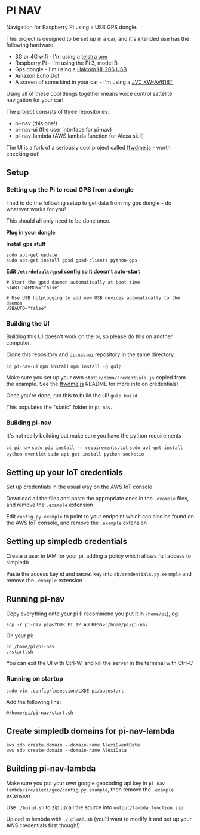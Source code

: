 # PI NAV
Navigation for Raspberry PI using a USB GPS dongle.

This project is designed to be set up in a car, and it's intended use has the following hardware:
- 3G or 4G wifi - I'm using a [telstra one](https://www.telstra.com.au/mobile-phones/prepaid-mobiles/telstra-pre-paid-4gx-wi-fi-with-car-kit#)
- Raspberry Pi - I'm using the Pi 3, model B
- Gps dongle - I'm using a [Haicom HI-206 USB](http://www.haicom.com.tw/GPS_Receivers/HI-206USB/Product.aspx)
- Amazon Echo Dot
- A screen of some kind in your car - I'm using a [JVC KW-AV61BT](http://support.jvc.com/consumer/product.jsp?modelId=MODL029190)

Using all of these cool things together means voice control sattelite navigation for your car!

The project consists of three repositories:
- pi-nav (this one!)
- pi-nav-ui (the user interface for pi-nav)
- pi-nav-lambda (AWS lambda function for Alexa skill)

The UI is a fork of a seriously cool project called [ffwdme.js](https://ffwdmejs.org/) - worth checking out!

## Setup

### Setting up the Pi to read GPS from a dongle

I had to do the following setup to get data from my gps dongle - do whatever works for you!

This should all only need to be done once.

__Plug in your dongle__

__Install gps stuff__
```
sudo apt-get update
sudo apt-get install gpsd gpsd-clients python-gps
```

__Edit `/etc/default/gpsd` config so it doesn't auto-start__
```
# Start the gpsd daemon automatically at boot time
START_DAEMON="false"

# Use USB hotplugging to add new USB devices automatically to the daemon
USBAUTO="false"
```

### Building the UI

Building this UI doesn't work on the pi, so please do this on another computer.

Clone this repository and [`pi-nav-ui`](https://github.com/cogwirrel/pi-nav-ui) repository in the same directory.

`cd pi-nav-ui`
`npm install`
`npm install -g gulp`

Make sure you set up your own `static/demo/credentials.js` copied from the example.
See the [ffwdme.js](https://github.com/ffwdme/ffwdme.js) README for more info on credentials!

Once you're done, run this to build the UI!
`gulp build`

This populates the "static" folder in `pi-nav`.

### Building pi-nav

It's not really building but make sure you have the python requirements

`cd pi-nav`
`sudo pip install -r requirements.txt`
`sudo apt-get install python-eventlet`
`sudo apt-get install python-socketio`

## Setting up your IoT credentials

Set up credentials in the usual way on the AWS IoT console

Download all the files and paste the appropriate ones in the `.example` files, and remove the `.example` extension

Edit `config.py.example` to point to your endpoint which can also be found on the AWS IoT console, and remove the `.example` extension

## Setting up simpledb credentials

Create a user in IAM for your pi, adding a policy which allows full access to simpledb

Paste the access key id and secret key into `db/credentials.py.example` and remove the `.example` extension

## Running pi-nav

Copy everything onto your pi (I recommend you put it in `/home/pi`), eg:

`scp -r pi-nav pi@<YOUR_PI_IP_ADDRESS>:/home/pi/pi-nav`

On your pi:

```
cd /home/pi/pi-nav
./start.sh
```

You can exit the UI with Ctrl-W, and kill the server in the terminal with Ctrl-C

### Running on startup

`sudo vim .config/lxsession/LXDE-pi/autostart`

Add the following line:

`@/home/pi/pi-nav/start.sh`

## Create simpledb domains for pi-nav-lambda

```
aws sdb create-domain --domain-name AlexiEventData
aws sdb create-domain --domain-name AlexiData
```

## Building pi-nav-lambda

Make sure you put your own google geocoding api key in `pi-nav-lambda/src/alexi/geo/config.py.example`, then remove the `.example` extension

Use `./build.sh` to zip up all the source into `output/lambda_function.zip`

Upload to lambda with `./upload.sh` (you'll want to modify it and set up your AWS credentials first though!)



